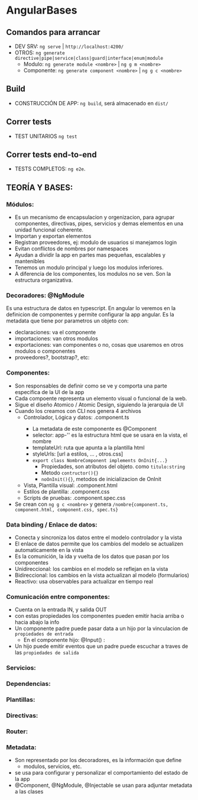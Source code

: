 # AngularBases

## Comandos para arrancar
- DEV SRV: `ng serve` | `http://localhost:4200/`
- OTROS: `ng generate directive|pipe|service|class|guard|interface|enum|module`
    - Modulo: `ng generate module <nombre>` | `ng g m <nombre>`
    - Componente: `ng generate component <nombre>` | `ng g c <nombre>`

## Build
- CONSTRUCCIÓN DE APP: `ng build`, será almacenado en `dist/`

## Correr tests
- TEST UNITARIOS `ng test`

## Correr tests end-to-end
- TESTS COMPLETOS: `ng e2e`.

## TEORÍA Y BASES:

### Módulos: 
- Es un mecanismo de encapsulacion y orgenizacion, para agrupar componentes, directivas, pipes,
 servicios y demas elementos en una unidad funcional coherente. 
- Importan y exportan elementos
- Registran proveedores, ej: modulo de usuarios si manejamos login
- Evitan conflictos de nombres por namespaces
- Ayudan a dividir la app en partes mas pequeñas, escalables y mantenibles
- Tenemos un modulo principal y luego los modulos inferiores.
- A diferencia de los componentes, los modulos no se ven. Son la estructura organizativa.

### Decoradores: @NgModule
Es una estructura de datos en typescript. En angular lo veremos en la definicion
de componentes y permite configurar la app angular. Es la metadata que tiene por parametros un objeto con:
- declaraciones: va el componente
- importaciones: van otros modulos
- exportaciones: van componentes o no, cosas que usaremos en otros modulos o componentes
- proveedores?, bootstrap?, etc: 


### Componentes: 
- Son responsables de definir como se ve y comporta una parte especifica de la UI de la app
- Cada compoente representa un elemento visual o funcional de la web. 
- Sigue el diseño Atomico / Atomic Design, siguiendo la jerarquia de UI
- Cuando los creamos con CLI nos genera 4 archivos
    - Controlador, Lógica y datos: <nombre>.component.ts
        - La metadata de este componente es @Component
        - selector: app-'<nombre>' es la estructura html que se usara en la vista, el nombre
        - templateUrl: ruta que apunta a la plantilla html
        - styleUrls: [url a estilos, ... , otros.css]
        - `export class NombreComponent implements OnInit{...}`
            - Propiedades, son atributos del objeto. como `titulo:string`
            - Metodo `contructor(){}`
            - `noOnInit(){}`, metodos de inicializacion de OnInit
    - Vista, Plantilla visual: <nombre>.component.html
    - Estilos de plantilla: <nombre>.component.css
    - Scripts de pruebas: <nombre>.component.spec.css
- Se crean con `ng g c <nombre>` y genera `/nombre{component.ts, component.html, component.css, spec.ts}`

### Data binding / Enlace de datos:
- Conecta y sincroniza los datos entre el modelo controlador y la vista
- El enlace de datos permite que los cambios del modelo se actualizen automaticamente en la vista
- Es la comunición, la ida y vuelta de los datos que pasan por los componentes
- Unidireccional: los cambios en el modelo se reflejan en la vista
- Bidireccional: los cambios en la vista actualizan al modelo (formularios)
- Reactivo: usa observables para actualizar en tiempo real

### Comunicación entre componentes:
- Cuenta on la entrada IN, y salida OUT
- con estas propiedades los componentes pueden emitir hacia arriba o hacia abajo la info
- Un componente padre puede pasar data a un hijo por la vinculacion de `propiedades de entrada`
    - En el componente hijo: @Input() <nombre variable>:<type>
- Un hijo puede emitir eventos que un padre puede escuchar a traves de las `propiedades de salida`

### Servicios:
### Dependencias:
### Plantillas:
### Directivas:
### Router:
### Metadata: 
- Son representado por los decoradores, es la información que define
    - modulos, servicios, etc.
- se usa para configurar y personalizar el comportamiento del estado de la app
- @Component, @NgModule, @Injectable se usan para adjuntar metadata a las clases
